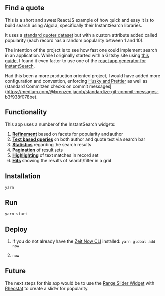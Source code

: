 ## Find a quote
This is a short and sweet ReactJS example of how quick and easy it is to build search using Algolia, specifically their InstantSearch libraries.

It uses a [standard quotes dataset](https://github.com/JamesFT/Database-Quotes-JSON) but with a custom attribute added called popularity (each record has a random popularity between 1 and 10).

The intention of the project is to see how fast one could implement search in an application. While I originally started with a Gatsby site using [this guide](https://www.gatsbyjs.org/docs/adding-search-with-algolia/), I found it even faster to use one of the [react app generator for InstantSearch](https://github.com/algolia/create-instantsearch-app).

Had this been a more production oriented project, I would have added more configuration and convention, enforcing [Husky and Prettier](https://medium.com/@bartwijnants/using-prettier-and-husky-to-make-your-commits-save-2960f55cd351) as well as (standard Commitzen checks on commit messages](https://medium.com/@lorenzen.jacob/standardize-git-commit-messages-b3f938f078be).

## Functionality
This app uses a number of the InstantSearch widgets:

1. [__Refinement__](https://www.algolia.com/doc/api-reference/widgets/refinement-list/js/) based on facets for popularity and author
2. [__Text based queries__](https://www.algolia.com/doc/api-reference/widgets/search-box/react/) on both author and quote text via search bar
3. [__Statistics__](https://www.algolia.com/doc/api-reference/widgets/stats/js/) regarding the search results
4. [__Pagination__](https://www.algolia.com/doc/api-reference/widgets/pagination/js/) of result sets
5. [__Highlighting__](https://www.algolia.com/doc/api-reference/widgets/highlight/js/) of text matches in record set
6. [__Hits__](https://www.algolia.com/doc/api-reference/widgets/hits/js/) showing the results of search/filter in a grid

## Installation
`yarn`

## Run
`yarn start`

## Deploy
1. If you do not already have the [Zeit Now CLI](https://github.com/zeit/now-cli) installed: `yarn global add now`

2. `now`

## Future
The next steps for this app would be to use the [Range Slider Widget](https://www.algolia.com/doc/api-reference/widgets/range-slider/react/#full-example) with [Rheostat](https://github.com/airbnb/rheostat) to create a slider for popularity.